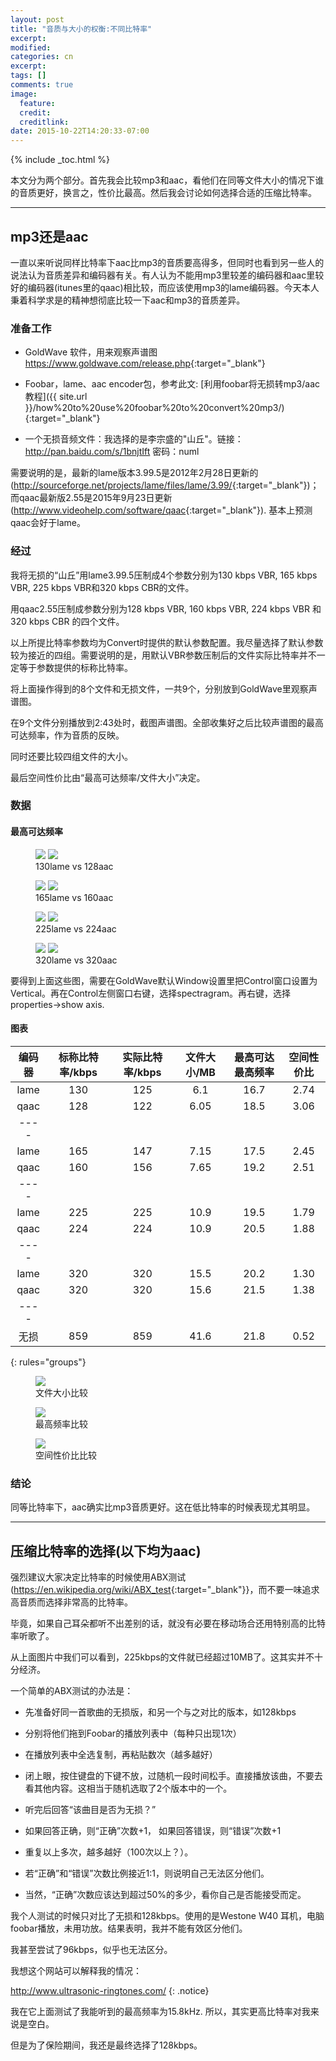 ```yaml
---
layout: post
title: "音质与大小的权衡:不同比特率"
excerpt:
modified:
categories: cn
excerpt:
tags: []
comments: true
image:
  feature: 
  credit: 
  creditlink:
date: 2015-10-22T14:20:33-07:00
---
```


{% include _toc.html %}

本文分为两个部分。首先我会比较mp3和aac，看他们在同等文件大小的情况下谁的音质更好，换言之，性价比最高。然后我会讨论如何选择合适的压缩比特率。

---

## mp3还是aac

一直以来听说同样比特率下aac比mp3的音质要高得多，但同时也看到另一些人的说法认为音质差异和编码器有关。有人认为不能用mp3里较差的编码器和aac里较好的编码器(itunes里的qaac)相比较，而应该使用mp3的lame编码器。今天本人秉着科学求是的精神想彻底比较一下aac和mp3的音质差异。

### 准备工作

* GoldWave 软件，用来观察声谱图<https://www.goldwave.com/release.php>{:target="_blank"}

* Foobar，lame、aac encoder包，参考此文: [利用foobar将无损转mp3/aac教程]({{ site.url }}/how%20to%20use%20foobar%20to%20convert%20mp3/){:target="_blank"}

* 一个无损音频文件：我选择的是李宗盛的"山丘"。链接：http://pan.baidu.com/s/1bnjtIft 密码：numl

需要说明的是，最新的lame版本3.99.5是2012年2月28日更新的(<http://sourceforge.net/projects/lame/files/lame/3.99/>{:target="_blank"})；而qaac最新版2.55是2015年9月23日更新(<http://www.videohelp.com/software/qaac>{:target="_blank"}). 基本上预测qaac会好于lame。

### 经过

我将无损的“山丘”用lame3.99.5压制成4个参数分别为130 kbps VBR, 165 kbps VBR, 225 kbps VBR和320 kbps CBR的文件。

用qaac2.55压制成参数分别为128 kbps VBR, 160 kbps VBR, 224 kbps VBR 和 320 kbps CBR 的四个文件。

以上所提比特率参数均为Convert时提供的默认参数配置。我尽量选择了默认参数较为接近的四组。需要说明的是，用默认VBR参数压制后的文件实际比特率并不一定等于参数提供的标称比特率。

将上面操作得到的8个文件和无损文件，一共9个，分别放到GoldWave里观察声谱图。

在9个文件分别播放到2:43处时，截图声谱图。全部收集好之后比较声谱图的最高可达频率，作为音质的反映。

同时还要比较四组文件的大小。

最后空间性价比由“最高可达频率/文件大小”决定。

### 数据

#### 最高可达频率

<figure class="half">
  <a href="http://{{ site.url }}/images/kbps/130lame.JPG"><img src="http://{{ site.url }}/images/kbps/130lame.JPG"></a>
  <a href="http://{{ site.url }}/images/kbps/128aac.JPG"><img src="http://{{ site.url }}/images/kbps/128aac.JPG"></a>
  <figcaption>130lame vs 128aac</figcaption>
</figure>

<figure class="half">
  <a href="http://{{ site.url }}/images/kbps/130lame.JPG"><img src="http://{{ site.url }}/images/kbps/130lame.JPG"></a>
  <a href="http://{{ site.url }}/images/kbps/128aac.JPG"><img src="http://{{ site.url }}/images/kbps/128aac.JPG"></a>
  <figcaption>165lame vs 160aac</figcaption>
</figure>

<figure class="half">
  <a href="http://{{ site.url }}/images/kbps/130lame.JPG"><img src="http://{{ site.url }}/images/kbps/130lame.JPG"></a>
  <a href="http://{{ site.url }}/images/kbps/128aac.JPG"><img src="http://{{ site.url }}/images/kbps/128aac.JPG"></a>
  <figcaption>225lame vs 224aac</figcaption>
</figure>

<figure class="half">
  <a href="http://{{ site.url }}/images/kbps/130lame.JPG"><img src="http://{{ site.url }}/images/kbps/130lame.JPG"></a>
  <a href="http://{{ site.url }}/images/kbps/128aac.JPG"><img src="http://{{ site.url }}/images/kbps/128aac.JPG"></a>
  <figcaption>320lame vs 320aac</figcaption>
</figure>

要得到上面这些图，需要在GoldWave默认Window设置里把Control窗口设置为Vertical。再在Control左侧窗口右键，选择spectragram。再右键，选择properties->show axis.

#### 图表

|编码器|标称比特率/kbps|实际比特率/kbps|文件大小/MB|最高可达最高频率|空间性价比|
|:--------:|:-------:|:-------:|:-------:|:-------:|:--------:|
|lame|	130|	125	|6.1|	16.7|	2.74 |
|qaac	|128|	122	|6.05|	18.5|	3.06 |
|----
|lame|	165|	147|	7.15|	17.5|	2.45 |
|qaac	|160	|156	|7.65|	19.2	|2.51 |
|----
|lame|	225	|225|	10.9|	19.5|	1.79 |
|qaac|	224|	224|	10.9|	20.5|	1.88 |
|----
|lame	|320	|320|	15.5|	20.2	|1.30 |
|qaac	|320	|320|	15.6	|21.5|	1.38 |
|----
|无损|	859|	859|	41.6|	21.8|	0.52 |
{: rules="groups"}

<figure>
  <a href="http://{{ site.url }}/images/kbps/1.png"><img src="http://{{ site.url }}/images/kbps/1.png"></a>
  <figcaption>文件大小比较</figcaption>
</figure>

<figure>
  <a href="http://{{ site.url }}/images/kbps/2.png"><img src="http://{{ site.url }}/images/kbps/2.png"></a>
  <figcaption>最高频率比较</figcaption>
</figure>

<figure>
  <a href="http://{{ site.url }}/images/kbps/3.png"><img src="http://{{ site.url }}/images/kbps/3.png"></a>
  <figcaption>空间性价比比较</figcaption>
</figure>

### 结论

同等比特率下，aac确实比mp3音质更好。这在低比特率的时候表现尤其明显。

---

## 压缩比特率的选择(以下均为aac)

强烈建议大家决定比特率的时候使用ABX测试(<https://en.wikipedia.org/wiki/ABX_test>{:target="_blank"}}，而不要一味追求高音质而选择非常高的比特率。

毕竟，如果自己耳朵都听不出差别的话，就没有必要在移动场合还用特别高的比特率听歌了。

从上面图片中我们可以看到，225kbps的文件就已经超过10MB了。这其实并不十分经济。

一个简单的ABX测试的办法是：

* 先准备好同一首歌曲的无损版，和另一个与之对比的版本，如128kbps

* 分别将他们拖到Foobar的播放列表中（每种只出现1次）

* 在播放列表中全选复制，再粘贴数次（越多越好）

* 闭上眼，按住键盘的下键不放，过随机一段时间松手。直接播放该曲，不要去看其他内容。这相当于随机选取了2个版本中的一个。

* 听完后回答“该曲目是否为无损？” 

* 如果回答正确，则“正确”次数+1， 如果回答错误，则“错误”次数+1

* 重复以上多次，越多越好（100次以上？）。

* 若“正确”和“错误”次数比例接近1:1，则说明自己无法区分他们。

* 当然，“正确”次数应该达到超过50%的多少，看你自己是否能接受而定。

我个人测试的时候只对比了无损和128kbps。使用的是Westone W40 耳机，电脑foobar播放，未用功放。结果表明，我并不能有效区分他们。

我甚至尝试了96kbps，似乎也无法区分。

我想这个网站可以解释我的情况：

<http://www.ultrasonic-ringtones.com/>
{: .notice}

我在它上面测试了我能听到的最高频率为15.8kHz. 所以，其实更高比特率对我来说是空白。

但是为了保险期间，我还是最终选择了128kbps。

